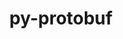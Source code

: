 ---
title: "py-protobuf"
layout: cache
categories: [package, develop-2024-03-10]
meta: {"versions": ["3.20.3", "4.21.9", "4.24.3"], "compilers": ["apple-clang@=15.0.0", "gcc@=11.4.0", "gcc@=7.5.0", "gcc@=9.4.0", "oneapi@=2024.0.0"], "oss": ["ubuntu18.04", "ubuntu20.04", "ubuntu22.04", "ventura"], "platforms": ["darwin", "linux"], "targets": ["aarch64", "neoverse_v1", "neoverse_v2", "ppc64le", "x86_64_v3"], "stacks": ["e4s", "e4s-neoverse-v2", "e4s-neoverse_v1", "e4s-oneapi", "e4s-power", "ml-darwin-aarch64-mps", "ml-linux-x86_64-cpu", "ml-linux-x86_64-cuda", "ml-linux-x86_64-rocm", "radiuss", "root"], "num_specs": 19, "num_specs_by_stack": {"root": 19, "ml-darwin-aarch64-mps": 3, "radiuss": 1, "e4s-power": 1, "e4s-neoverse_v1": 3, "e4s-neoverse-v2": 3, "e4s": 3, "ml-linux-x86_64-rocm": 3, "ml-linux-x86_64-cpu": 4, "ml-linux-x86_64-cuda": 4, "e4s-oneapi": 1}}
spec_details: [{"hash": "bpu7tmmx4pq2vdlzkhxdbn7ahihafyee", "compiler": "apple-clang@=15.0.0", "versions": ["3.20.3"], "os": "ventura", "platform": "darwin", "target": "aarch64", "variants": ["build_system=python_pip", "~cpp"], "stacks": ["root", "ml-darwin-aarch64-mps"], "size": "-", "tarball": "https://binaries.spack.io/releases/develop-2024-03-10/build_cache/darwin-ventura-aarch64/apple-clang-15.0.0/py-protobuf-3.20.3/darwin-ventura-aarch64-apple-clang-15.0.0-py-protobuf-3.20.3-bpu7tmmx4pq2vdlzkhxdbn7ahihafyee.spack"}, {"hash": "kq7rdpmnxz4vyamhkejazq6zmiwjszue", "compiler": "apple-clang@=15.0.0", "versions": ["4.21.9"], "os": "ventura", "platform": "darwin", "target": "aarch64", "variants": ["build_system=python_pip", "+cpp"], "stacks": ["root", "ml-darwin-aarch64-mps"], "size": "-", "tarball": "https://binaries.spack.io/releases/develop-2024-03-10/build_cache/darwin-ventura-aarch64/apple-clang-15.0.0/py-protobuf-4.21.9/darwin-ventura-aarch64-apple-clang-15.0.0-py-protobuf-4.21.9-kq7rdpmnxz4vyamhkejazq6zmiwjszue.spack"}, {"hash": "qoju24zmy755xjdk36peld3qzdcwonkl", "compiler": "apple-clang@=15.0.0", "versions": ["4.24.3"], "os": "ventura", "platform": "darwin", "target": "aarch64", "variants": ["build_system=python_pip"], "stacks": ["root", "ml-darwin-aarch64-mps"], "size": "-", "tarball": "https://binaries.spack.io/releases/develop-2024-03-10/build_cache/darwin-ventura-aarch64/apple-clang-15.0.0/py-protobuf-4.24.3/darwin-ventura-aarch64-apple-clang-15.0.0-py-protobuf-4.24.3-qoju24zmy755xjdk36peld3qzdcwonkl.spack"}, {"hash": "l7xsizab5abwilr67rxbbplpeokgglh2", "compiler": "gcc@=7.5.0", "versions": ["4.21.9"], "os": "ubuntu18.04", "platform": "linux", "target": "x86_64_v3", "variants": ["build_system=python_pip", "+cpp"], "stacks": ["root", "radiuss"], "size": "-", "tarball": "https://binaries.spack.io/releases/develop-2024-03-10/build_cache/linux-ubuntu18.04-x86_64_v3/gcc-7.5.0/py-protobuf-4.21.9/linux-ubuntu18.04-x86_64_v3-gcc-7.5.0-py-protobuf-4.21.9-l7xsizab5abwilr67rxbbplpeokgglh2.spack"}, {"hash": "gimxnhdqxblhwgnhb77y36t7olybr3oj", "compiler": "gcc@=9.4.0", "versions": ["4.21.9"], "os": "ubuntu20.04", "platform": "linux", "target": "ppc64le", "variants": ["build_system=python_pip", "+cpp"], "stacks": ["e4s-power", "root"], "size": "-", "tarball": "https://binaries.spack.io/releases/develop-2024-03-10/build_cache/linux-ubuntu20.04-ppc64le/gcc-9.4.0/py-protobuf-4.21.9/linux-ubuntu20.04-ppc64le-gcc-9.4.0-py-protobuf-4.21.9-gimxnhdqxblhwgnhb77y36t7olybr3oj.spack"}, {"hash": "i4juwvmk6xxuucagrhmsioiqaeub7yer", "compiler": "gcc@=11.4.0", "versions": ["4.21.9"], "os": "ubuntu22.04", "platform": "linux", "target": "neoverse_v1", "variants": ["build_system=python_pip", "+cpp"], "stacks": ["root", "e4s-neoverse_v1"], "size": "-", "tarball": "https://binaries.spack.io/releases/develop-2024-03-10/build_cache/linux-ubuntu22.04-neoverse_v1/gcc-11.4.0/py-protobuf-4.21.9/linux-ubuntu22.04-neoverse_v1-gcc-11.4.0-py-protobuf-4.21.9-i4juwvmk6xxuucagrhmsioiqaeub7yer.spack"}, {"hash": "6koaipd4ktweldk7bkk5n56775vcahpc", "compiler": "gcc@=11.4.0", "versions": ["3.20.3"], "os": "ubuntu22.04", "platform": "linux", "target": "neoverse_v1", "variants": ["build_system=python_pip", "~cpp"], "stacks": ["root", "e4s-neoverse_v1"], "size": "-", "tarball": "https://binaries.spack.io/releases/develop-2024-03-10/build_cache/linux-ubuntu22.04-neoverse_v1/gcc-11.4.0/py-protobuf-3.20.3/linux-ubuntu22.04-neoverse_v1-gcc-11.4.0-py-protobuf-3.20.3-6koaipd4ktweldk7bkk5n56775vcahpc.spack"}, {"hash": "a3kmbizovwsahnkztiuxu7qvl6mdmwp2", "compiler": "gcc@=11.4.0", "versions": ["4.24.3"], "os": "ubuntu22.04", "platform": "linux", "target": "neoverse_v1", "variants": ["build_system=python_pip"], "stacks": ["root", "e4s-neoverse_v1"], "size": "-", "tarball": "https://binaries.spack.io/releases/develop-2024-03-10/build_cache/linux-ubuntu22.04-neoverse_v1/gcc-11.4.0/py-protobuf-4.24.3/linux-ubuntu22.04-neoverse_v1-gcc-11.4.0-py-protobuf-4.24.3-a3kmbizovwsahnkztiuxu7qvl6mdmwp2.spack"}, {"hash": "tkvrobax4zi6pyitmpo6evvs3gmwvgvl", "compiler": "gcc@=11.4.0", "versions": ["4.21.9"], "os": "ubuntu22.04", "platform": "linux", "target": "neoverse_v2", "variants": ["build_system=python_pip", "+cpp"], "stacks": ["e4s-neoverse-v2", "root"], "size": "-", "tarball": "https://binaries.spack.io/releases/develop-2024-03-10/build_cache/linux-ubuntu22.04-neoverse_v2/gcc-11.4.0/py-protobuf-4.21.9/linux-ubuntu22.04-neoverse_v2-gcc-11.4.0-py-protobuf-4.21.9-tkvrobax4zi6pyitmpo6evvs3gmwvgvl.spack"}, {"hash": "s2qblfhuchcdycl5idgexwtgqkz5pdhd", "compiler": "gcc@=11.4.0", "versions": ["3.20.3"], "os": "ubuntu22.04", "platform": "linux", "target": "neoverse_v2", "variants": ["build_system=python_pip", "~cpp"], "stacks": ["e4s-neoverse-v2", "root"], "size": "-", "tarball": "https://binaries.spack.io/releases/develop-2024-03-10/build_cache/linux-ubuntu22.04-neoverse_v2/gcc-11.4.0/py-protobuf-3.20.3/linux-ubuntu22.04-neoverse_v2-gcc-11.4.0-py-protobuf-3.20.3-s2qblfhuchcdycl5idgexwtgqkz5pdhd.spack"}, {"hash": "hjdnsqotmkxqcxwo4ph4ljuw6iuxwxx7", "compiler": "gcc@=11.4.0", "versions": ["4.24.3"], "os": "ubuntu22.04", "platform": "linux", "target": "neoverse_v2", "variants": ["build_system=python_pip"], "stacks": ["e4s-neoverse-v2", "root"], "size": "-", "tarball": "https://binaries.spack.io/releases/develop-2024-03-10/build_cache/linux-ubuntu22.04-neoverse_v2/gcc-11.4.0/py-protobuf-4.24.3/linux-ubuntu22.04-neoverse_v2-gcc-11.4.0-py-protobuf-4.24.3-hjdnsqotmkxqcxwo4ph4ljuw6iuxwxx7.spack"}, {"hash": "xpaycer4alvn6em4wzjpojjevqtchx7k", "compiler": "gcc@=11.4.0", "versions": ["4.21.9"], "os": "ubuntu22.04", "platform": "linux", "target": "x86_64_v3", "variants": ["build_system=python_pip", "+cpp"], "stacks": ["e4s", "root"], "size": "-", "tarball": "https://binaries.spack.io/releases/develop-2024-03-10/build_cache/linux-ubuntu22.04-x86_64_v3/gcc-11.4.0/py-protobuf-4.21.9/linux-ubuntu22.04-x86_64_v3-gcc-11.4.0-py-protobuf-4.21.9-xpaycer4alvn6em4wzjpojjevqtchx7k.spack"}, {"hash": "qv7ougcnwpgtfaetsqmrtdoxmbhjdgkq", "compiler": "gcc@=11.4.0", "versions": ["3.20.3"], "os": "ubuntu22.04", "platform": "linux", "target": "x86_64_v3", "variants": ["build_system=python_pip", "~cpp"], "stacks": ["ml-linux-x86_64-rocm", "ml-linux-x86_64-cpu", "root", "ml-linux-x86_64-cuda"], "size": "-", "tarball": "https://binaries.spack.io/releases/develop-2024-03-10/build_cache/linux-ubuntu22.04-x86_64_v3/gcc-11.4.0/py-protobuf-3.20.3/linux-ubuntu22.04-x86_64_v3-gcc-11.4.0-py-protobuf-3.20.3-qv7ougcnwpgtfaetsqmrtdoxmbhjdgkq.spack"}, {"hash": "u4hbdqmcz6bphpig3zddke4mi5mxnz7u", "compiler": "gcc@=11.4.0", "versions": ["3.20.3"], "os": "ubuntu22.04", "platform": "linux", "target": "x86_64_v3", "variants": ["build_system=python_pip", "~cpp"], "stacks": ["e4s", "root"], "size": "-", "tarball": "https://binaries.spack.io/releases/develop-2024-03-10/build_cache/linux-ubuntu22.04-x86_64_v3/gcc-11.4.0/py-protobuf-3.20.3/linux-ubuntu22.04-x86_64_v3-gcc-11.4.0-py-protobuf-3.20.3-u4hbdqmcz6bphpig3zddke4mi5mxnz7u.spack"}, {"hash": "iq3eg4s6hqroovw5tz4mv3s2osfqupog", "compiler": "gcc@=11.4.0", "versions": ["4.24.3"], "os": "ubuntu22.04", "platform": "linux", "target": "x86_64_v3", "variants": ["build_system=python_pip"], "stacks": ["ml-linux-x86_64-cpu", "root", "ml-linux-x86_64-cuda"], "size": "-", "tarball": "https://binaries.spack.io/releases/develop-2024-03-10/build_cache/linux-ubuntu22.04-x86_64_v3/gcc-11.4.0/py-protobuf-4.24.3/linux-ubuntu22.04-x86_64_v3-gcc-11.4.0-py-protobuf-4.24.3-iq3eg4s6hqroovw5tz4mv3s2osfqupog.spack"}, {"hash": "pcxvutp34hbkz3kafuhmbxccfp7jbtua", "compiler": "gcc@=11.4.0", "versions": ["4.24.3"], "os": "ubuntu22.04", "platform": "linux", "target": "x86_64_v3", "variants": ["build_system=python_pip"], "stacks": ["ml-linux-x86_64-rocm", "ml-linux-x86_64-cpu", "root", "ml-linux-x86_64-cuda"], "size": "-", "tarball": "https://binaries.spack.io/releases/develop-2024-03-10/build_cache/linux-ubuntu22.04-x86_64_v3/gcc-11.4.0/py-protobuf-4.24.3/linux-ubuntu22.04-x86_64_v3-gcc-11.4.0-py-protobuf-4.24.3-pcxvutp34hbkz3kafuhmbxccfp7jbtua.spack"}, {"hash": "42gnw7ruxtoxkmhdaggogf74d5y3sqtm", "compiler": "gcc@=11.4.0", "versions": ["4.21.9"], "os": "ubuntu22.04", "platform": "linux", "target": "x86_64_v3", "variants": ["build_system=python_pip", "+cpp"], "stacks": ["ml-linux-x86_64-rocm", "ml-linux-x86_64-cpu", "root", "ml-linux-x86_64-cuda"], "size": "-", "tarball": "https://binaries.spack.io/releases/develop-2024-03-10/build_cache/linux-ubuntu22.04-x86_64_v3/gcc-11.4.0/py-protobuf-4.21.9/linux-ubuntu22.04-x86_64_v3-gcc-11.4.0-py-protobuf-4.21.9-42gnw7ruxtoxkmhdaggogf74d5y3sqtm.spack"}, {"hash": "63s5xmcvhszuj45akuj52bpeld45fbgz", "compiler": "gcc@=11.4.0", "versions": ["4.24.3"], "os": "ubuntu22.04", "platform": "linux", "target": "x86_64_v3", "variants": ["build_system=python_pip"], "stacks": ["e4s", "root"], "size": "-", "tarball": "https://binaries.spack.io/releases/develop-2024-03-10/build_cache/linux-ubuntu22.04-x86_64_v3/gcc-11.4.0/py-protobuf-4.24.3/linux-ubuntu22.04-x86_64_v3-gcc-11.4.0-py-protobuf-4.24.3-63s5xmcvhszuj45akuj52bpeld45fbgz.spack"}, {"hash": "45w56ozwdwkaxww5bkhvtdy4g2ryuenk", "compiler": "oneapi@=2024.0.0", "versions": ["4.21.9"], "os": "ubuntu22.04", "platform": "linux", "target": "x86_64_v3", "variants": ["build_system=python_pip", "+cpp"], "stacks": ["root", "e4s-oneapi"], "size": "-", "tarball": "https://binaries.spack.io/releases/develop-2024-03-10/build_cache/linux-ubuntu22.04-x86_64_v3/oneapi-2024.0.0/py-protobuf-4.21.9/linux-ubuntu22.04-x86_64_v3-oneapi-2024.0.0-py-protobuf-4.21.9-45w56ozwdwkaxww5bkhvtdy4g2ryuenk.spack"}]
---